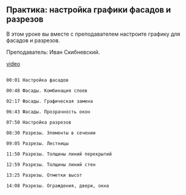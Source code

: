 ## Практика: настройка графики фасадов и разрезов

В этом уроке вы вместе с преподавателем настроите графику для фасадов и разрезов.

Преподаватель: Иван Скибневский. 

[video](https://player.softculture.cc/embed/online/ARC/ARC_59.21.12_L6-10_Practice_Facades_Sections_Graphics)

```chapters

00:01 Настройка фасадов

00:48 Фасады. Комбинация слоев

02:17 Фасады. Графическая замена

06:43 Фасады. Прозрачность окон

07:50 Настройка разрезов

08:30 Разрезы. Элементы в сечении

09:05 Разрезы. Лестницы

11:50 Разрезы. Толщины линий перекрытий

12:59 Разрезы. Толщины линий стен

13:25 Разрезы. Отметки высот

14:08 Разрезы. Ограждения, двери, окна

```